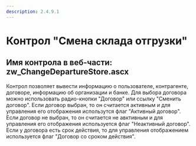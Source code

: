 ```yaml
---
description: 2.4.9.1
---
```


# Контрол "Смена склада отгрузки"

## Имя контрола в веб-части: zw\_ChangeDepartureStore.ascx

Контрол позволяет вывести информацию о пользователе, контрагенте, договоре, информацию об организации и банке. Для выбора договора можно использовать радио-кнопки "Договор" или ссылку "Сменить договор". Если договор выбран, то он считается активным и для управления его отображения использутся флаг "Активный договор". Если договор не выбран, то он считается не авктивным и для управления его отображения используется флаг "Неактивный договор". Если у договора есть срок действия, то для управления отображением используется флаг "Договор со сроком действия".

